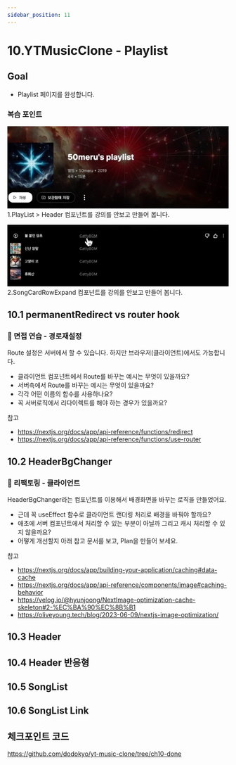```yaml
---
sidebar_position: 11
---
```


# 10.YTMusicClone - Playlist

## Goal

- Playlist 페이지를 완성합니다.  

### 복습 포인트
![Alt text](image-39.png)  
1.PlayList > Header 컴포넌트를 강의를 안보고 만들어 봅니다.    

![Alt text](image-40.png)  
2.SongCardRowExpand 컴포넌트를 강의를 안보고 만들어 봅니다.  


## 10.1 permanentRedirect vs router hook


### 📌 면접 연습 - 경로재설정  

Route 설정은 서버에서 할 수 있습니다. 하지만 브라우저(클라이언트)에서도 가능합니다.
- 클라이언트 컴포넌트에서 Route를 바꾸는 예시는 무엇이 있을까요?
- 서버측에서 Route를 바꾸는 예시는 무엇이 있을까요?  
- 각각 어떤 이름의 함수를 사용하나요?   
- 꼭 서버로직에서 리다이렉트를 해야 하는 경우가 있을까요?  

참고  
- https://nextjs.org/docs/app/api-reference/functions/redirect
- https://nextjs.org/docs/app/api-reference/functions/use-router  


## 10.2 HeaderBgChanger

### 📌 리팩토링 - 클라이언트 

HeaderBgChanger라는 컴포넌트를 이용해서 배경화면을 바꾸는 로직을 만들었어요.  
- 근데 꼭 useEffect 함수로 클라이언트 랜더링 처리로 배경을 바꿔야 할까요?  
- 애초에 서버 컴포넌트에서 처리할 수 있는 부분이 아닐까 그리고 캐시 처리할 수 있지 않을까요?  
- 어떻게 개선할지 아래 참고 문서를 보고, Plan을 만들어 보세요.    

참고  
- https://nextjs.org/docs/app/building-your-application/caching#data-cache  
- https://nextjs.org/docs/app/api-reference/components/image#caching-behavior  
- https://velog.io/@hyunjoong/NextImage-optimization-cache-skeleton#2-%EC%BA%90%EC%8B%B1
- https://oliveyoung.tech/blog/2023-06-09/nextjs-image-optimization/  

## 10.3 Header

## 10.4 Header 반응형

## 10.5 SongList

## 10.6 SongList Link




## 체크포인트 코드  

https://github.com/dodokyo/yt-music-clone/tree/ch10-done